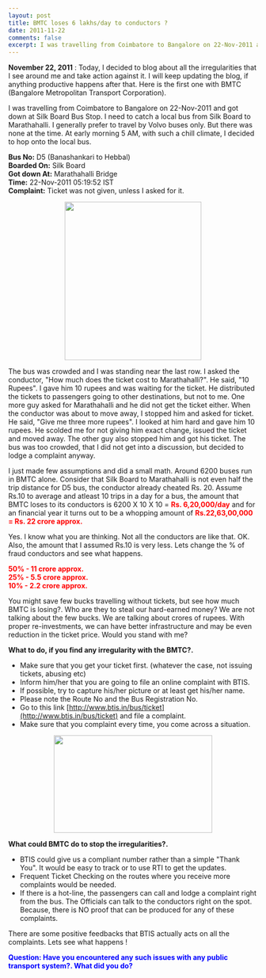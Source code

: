 ```yaml
---
layout: post
title: BMTC loses 6 lakhs/day to conductors ?
date: 2011-11-22
comments: false
excerpt: I was travelling from Coimbatore to Bangalore on 22-Nov-2011 and got down at Silk Board Bus Stop. I need to catch a local bus from Silk Board to Marathahalli. I generally prefer to travel by Volvo buses only. But there was none at the time. At early morning 5 AM, with such a chill climate, I decided to hop onto the local bus.
---
```


**November 22, 2011** : Today, I decided to blog about all the irregularities that I see around me and take action against it. I will keep updating the blog, if anything productive happens after that. Here is the first one with BMTC (Bangalore Metropolitan Transport Corporation).  
  
I was travelling from Coimbatore to Bangalore on 22-Nov-2011 and got down at Silk Board Bus Stop. I need to catch a local bus from Silk Board to Marathahalli. I generally prefer to travel by Volvo buses only. But there was none at the time. At early morning 5 AM, with such a chill climate, I decided to hop onto the local bus.  
  
**Bus No:** D5 (Banashankari to Hebbal)  
**Boarded On:** Silk Board  
**Got down At:** Marathahalli Bridge  
**Time:** 22-Nov-2011 05:19:52 IST  
**Complaint:** Ticket was not given, unless I asked for it.  
  
<div class="separator" style="clear: both; text-align: center;">
<a href="http://1.bp.blogspot.com/-y2wIKuf62hw/TssA6W4Ll9I/AAAAAAAARRg/SMtC_p-yzfU/s1600/Bus-ticket-D5.jpg" imageanchor="1" style="margin-left: 1em; margin-right: 1em;"><img border="0" height="320" src="http://1.bp.blogspot.com/-y2wIKuf62hw/TssA6W4Ll9I/AAAAAAAARRg/SMtC_p-yzfU/s320/Bus-ticket-D5.jpg" width="276" /></a></div>
  
The bus was crowded and I was standing near the last row. I asked the conductor, "How much does the ticket cost to Marathahalli?". He said, "10 Rupees". I gave him 10 rupees and was waiting for the ticket. He distributed the tickets to passengers going to other destinations, but not to me. One more guy asked for Marathahalli and he did not get the ticket either. When the conductor was about to move away, I stopped him and asked for ticket. He said, "Give me three more rupees". I looked at him hard and gave him 10 rupees. He scolded me for not giving him exact change, issued the ticket and moved away. The other guy also stopped him and got his ticket. The bus was too crowded, that I did not get into a discussion, but decided to lodge a complaint anyway.  
  
I just made few assumptions and did a small math. Around 6200 buses run in BMTC alone. Consider that Silk Board to Marathahalli is not even half the trip distance for D5 bus, the conductor already cheated Rs. 20. Assume Rs.10 to average and atleast 10 trips in a day for a bus, the amount that BMTC loses to its conductors is 6200 X 10 X 10 = **<span class="Apple-style-span" style="color: red;">Rs. 6,20,000/day</span>** and for an financial year it turns out to be a whopping amount of **<span class="Apple-style-span" style="color: red;">Rs.22,63,00,000 = Rs. 22 crore approx.</span>**  
  
Yes. I know what you are thinking. Not all the conductors are like that. OK. Also, the amount that I assumed Rs.10 is very less. Lets change the % of fraud conductors and see what happens.  
  
<span class="Apple-style-span" style="color: red;">**50% - 11 crore approx.**</span>  
<span class="Apple-style-span" style="color: red;">**25% - 5.5 crore approx.**</span>  
<span class="Apple-style-span" style="color: red;">**10% - 2.2 crore approx.**</span>  
  
You might save few bucks travelling without tickets, but see how much BMTC is losing?. Who are they to steal our hard-earned money? We are not talking about the few bucks. We are talking about crores of rupees. With proper re-investments, we can have better infrastructure and may be even reduction in the ticket price. Would you stand with me?  
  
**What to do, if you find any irregularity with the BMTC?.**  

* Make sure that you get your ticket first. (whatever the case, not issuing tickets, abusing etc)  
* Inform him/her that you are going to file an online complaint with BTIS.  
* If possible, try to capture his/her picture or at least get his/her name.  
* Please note the Route No and the Bus Registration No.  
* Go to this link [http://www.btis.in/bus/ticket](http://www.btis.in/bus/ticket) and file a complaint.  
* Make sure that you complaint every time, you come across a situation.  
  
<div class="separator" style="clear: both; text-align: center;">
<a href="http://www.btis.in/bus/ticket" imageanchor="1" style="margin-left: 1em; margin-right: 1em;" target="_blank"><img border="0" height="197" src="http://2.bp.blogspot.com/-MCXgx_MML_8/TssPLy9oKCI/AAAAAAAARR0/3U0XBkbBP6Y/s320/BTIS+complaint+page.JPG" width="320" /></a></div>  


**What could BMTC do to stop the irregularities?.**  

* **<span class="Apple-style-span" style="font-weight: normal;">BTIS could give us a compliant number rather than a simple "Thank You". It would be easy to track or to use RTI to get the updates.</span>**  
* Frequent Ticket Checking on the routes where you receive more complaints would be needed.  
* If there is a hot-line, the passengers can call and lodge a complaint right from the bus. The Officials can talk to the conductors right on the spot. Because, there is NO proof that can be produced for any of these complaints.  
  

There are some positive feedbacks that BTIS actually acts on all the complaints. Lets see what happens !  
  
**<span class="Apple-style-span" style="color: blue;">Question: Have you encountered any such issues with any public transport system?. What did you do?</span>**
